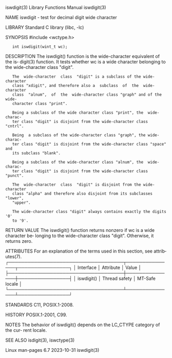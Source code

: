 iswdigit(3)                Library Functions Manual                iswdigit(3)

NAME
       iswdigit - test for decimal digit wide character

LIBRARY
       Standard C library (libc, -lc)

SYNOPSIS
       #include <wctype.h>

       int iswdigit(wint_t wc);

DESCRIPTION
       The  iswdigit()  function  is  the wide-character equivalent of the is‐
       digit(3) function.  It tests whether wc is a wide  character  belonging
       to the wide-character class "digit".

       The  wide-character  class  "digit" is a subclass of the wide-character
       class "xdigit", and therefore also a  subclass  of  the  wide-character
       class  "alnum",  of  the  wide-character class "graph" and of the wide-
       character class "print".

       Being a subclass of the wide character class "print", the  wide-charac‐
       ter class "digit" is disjoint from the wide-character class "cntrl".

       Being  a subclass of the wide-character class "graph", the wide-charac‐
       ter class "digit" is disjoint from the wide-character class "space" and
       its subclass "blank".

       Being a subclass of the wide-character class "alnum", the  wide-charac‐
       ter class "digit" is disjoint from the wide-character class "punct".

       The  wide-character  class  "digit" is disjoint from the wide-character
       class "alpha" and therefore also disjoint from its subclasses  "lower",
       "upper".

       The wide-character class "digit" always contains exactly the digits '0'
       to '9'.

RETURN VALUE
       The  iswdigit()  function returns nonzero if wc is a wide character be‐
       longing to the wide-character class  "digit".   Otherwise,  it  returns
       zero.

ATTRIBUTES
       For  an  explanation  of  the  terms  used in this section, see attrib‐
       utes(7).
       ┌────────────────────────────────────┬───────────────┬────────────────┐
       │ Interface                          │ Attribute     │ Value          │
       ├────────────────────────────────────┼───────────────┼────────────────┤
       │ iswdigit()                         │ Thread safety │ MT-Safe locale │
       └────────────────────────────────────┴───────────────┴────────────────┘

STANDARDS
       C11, POSIX.1-2008.

HISTORY
       POSIX.1-2001, C99.

NOTES
       The behavior of iswdigit() depends on the LC_CTYPE category of the cur‐
       rent locale.

SEE ALSO
       isdigit(3), iswctype(3)

Linux man-pages 6.7               2023-10-31                       iswdigit(3)
